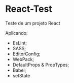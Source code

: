 # React-Test

Teste de um projeto React 


Aplicando:

- EsLint;
- SASS;
- EditorConfig;
- WebPack;
- DefaultProps & PropTypes;
- Babel;
- setState 
